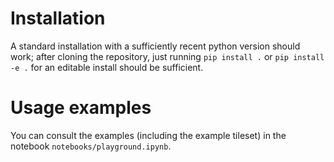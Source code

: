 # Installation
A standard installation with a sufficiently recent python version should work;
after cloning the repository, just running `pip install .` or `pip install -e .` 
for an editable install should be sufficient.


# Usage examples
You can consult the examples (including the example tileset) in the notebook `notebooks/playground.ipynb`.
